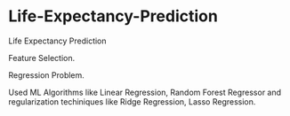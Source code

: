 # Life-Expectancy-Prediction
Life Expectancy Prediction

Feature Selection.

Regression Problem.

Used ML Algorithms like Linear Regression, Random Forest Regressor and regularization techiniques like Ridge Regression, Lasso Regression. 
